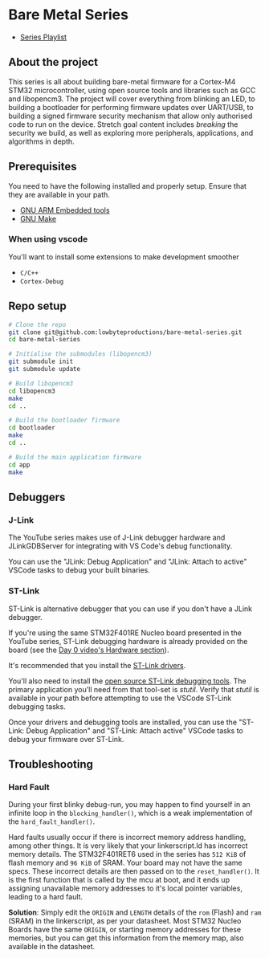 # Bare Metal Series

- [Series Playlist](https://www.youtube.com/playlist?list=PLP29wDx6QmW7HaCrRydOnxcy8QmW0SNdQ)

## About the project

This series is all about building bare-metal firmware for a Cortex-M4 STM32 microcontroller, using open source tools and libraries such as GCC and libopencm3. The project will cover everything from blinking an LED, to building a bootloader for performing firmware updates over UART/USB, to building a signed firmware security mechanism that allow only authorised code to run on the device. Stretch goal content includes *breaking* the security we build, as well as exploring more peripherals, applications, and algorithms in depth.

## Prerequisites

You need to have the following installed and properly setup. Ensure that they are available in your path.

- [GNU ARM Embedded tools](https://developer.arm.com/downloads/-/arm-gnu-toolchain-downloads)
- [GNU Make](https://www.gnu.org/software/make/)

### When using vscode

You'll want to install some extensions to make development smoother

- `C/C++`
- `Cortex-Debug`

## Repo setup

```bash
# Clone the repo
git clone git@github.com:lowbyteproductions/bare-metal-series.git
cd bare-metal-series

# Initialise the submodules (libopencm3)
git submodule init
git submodule update

# Build libopencm3
cd libopencm3
make
cd ..

# Build the bootloader firmware
cd bootloader
make
cd ..

# Build the main application firmware
cd app
make
```

## Debuggers

### J-Link

The YouTube series makes use of J-Link debugger hardware and JLinkGDBServer for integrating with VS Code's debug functionality.

You can use the "JLink: Debug Application" and "JLink: Attach to active" VSCode tasks to debug your built binaries.

### ST-Link

ST-Link is alternative debugger that you can use if you don't have a JLink debugger.

If you're using the same STM32F401RE Nucleo board presented in the YouTube series, ST-Link debugging hardware is already provided on the board (see the [Day 0 video's Hardware section](https://youtu.be/uQQsDWLRDuI?t=1000)).

It's recommended that you install the [ST-Link drivers](https://www.st.com/en/development-tools/stsw-link009.html).

You'll also need to install the [open source ST-Link debugging tools](https://github.com/stlink-org/stlink). The primary application you'll need from that tool-set is *stutil*. Verify that *stutil* is available in your path before attempting to use the VSCode ST-Link debugging tasks.

Once your drivers and debugging tools are installed, you can use the "ST-Link: Debug Application" and "ST-Link: Attach active" VSCode tasks to debug your firmware over ST-Link.

## Troubleshooting

### Hard Fault

During your first blinky debug-run, you may happen to find yourself in an infinite loop in the `blocking_handler()`, which is a weak implementation of the `hard_fault_handler()`. 

Hard faults usually occur if there is incorrect memory address handling, among other things. It is very likely that your linkerscript.ld has incorrect memory details. The STM32F401RET6 used in the series has `512 KiB` of flash memory and `96 KiB` of SRAM. Your board may not have the same specs. These incorrect details are then passed on to the `reset_handler()`. It is the first function that is called by the mcu at boot, and it ends up assigning unavailable memory addresses to it's local pointer variables, leading to a hard fault.

**Solution**: Simply edit the `ORIGIN` and `LENGTH` details of the `rom` (Flash) and `ram` (SRAM) in the linkerscript, as per your datasheet. Most STM32 Nucleo Boards have the same `ORIGIN`, or starting memory addresses for these memories, but you can get this information from the memory map, also available in the datasheet.
